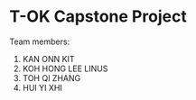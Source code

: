# T-OK Capstone Project
Team members:

1. KAN ONN KIT
2. KOH HONG LEE LINUS
3. TOH QI ZHANG
4. HUI YI XHI
